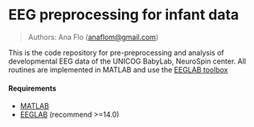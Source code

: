 # EEG preprocessing for infant data

> Authors: Ana Flo (anaflom@gmail.com)

This is the code repository for pre-preprocessing and analysis of developmental EEG data of the UNICOG BabyLab, NeuroSpin center.
All routines are implemented in MATLAB and use the <a href="https://sccn.ucsd.edu/eeglab/index.php" target_="blanck">EEGLAB toolbox</a>

#### Requirements
* <a href="https://mathworks.com/" target_="blank">MATLAB</a>
* <a href="https://sccn.ucsd.edu/eeglab/" target_="blank">EEGLAB</a> (recommend >=14.0)
